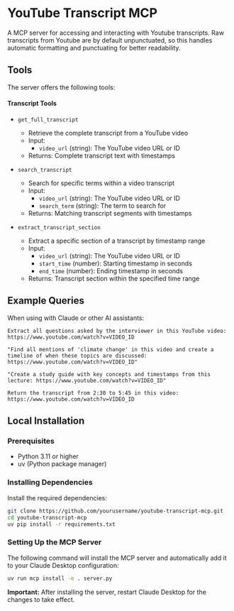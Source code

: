 # YouTube Transcript MCP

A MCP server for accessing and interacting with Youtube transcripts. Raw transcripts from Youtube are by default unpunctuated, so this handles automatic formatting and punctuating for better readability.

## Tools

The server offers the following tools:

#### Transcript Tools

- `get_full_transcript`

  - Retrieve the complete transcript from a YouTube video
  - Input:
    - `video_url` (string): The YouTube video URL or ID
  - Returns: Complete transcript text with timestamps

- `search_transcript`

  - Search for specific terms within a video transcript
  - Input:
    - `video_url` (string): The YouTube video URL or ID
    - `search_term` (string): The term to search for
  - Returns: Matching transcript segments with timestamps

- `extract_transcript_section`
  - Extract a specific section of a transcript by timestamp range
  - Input:
    - `video_url` (string): The YouTube video URL or ID
    - `start_time` (number): Starting timestamp in seconds
    - `end_time` (number): Ending timestamp in seconds
  - Returns: Transcript section within the specified time range

## Example Queries

When using with Claude or other AI assistants:

```
Extract all questions asked by the interviewer in this YouTube video: https://www.youtube.com/watch?v=VIDEO_ID
```

```
"Find all mentions of 'climate change' in this video and create a timeline of when these topics are discussed: https://www.youtube.com/watch?v=VIDEO_ID"
```

```
"Create a study guide with key concepts and timestamps from this lecture: https://www.youtube.com/watch?v=VIDEO_ID"
```

```
Return the transcript from 2:30 to 5:45 in this video: https://www.youtube.com/watch?v=VIDEO_ID
```

## Local Installation

### Prerequisites

- Python 3.11 or higher
- uv (Python package manager)

### Installing Dependencies

Install the required dependencies:

```bash
git clone https://github.com/yourusername/youtube-transcript-mcp.git
cd youtube-transcript-mcp
uv pip install -r requirements.txt
```

### Setting Up the MCP Server

The following command will install the MCP server and automatically add it to your Claude Desktop configuration:

```bash
uv run mcp install -e . server.py
```

**Important:** After installing the server, restart Claude Desktop for the changes to take effect.
